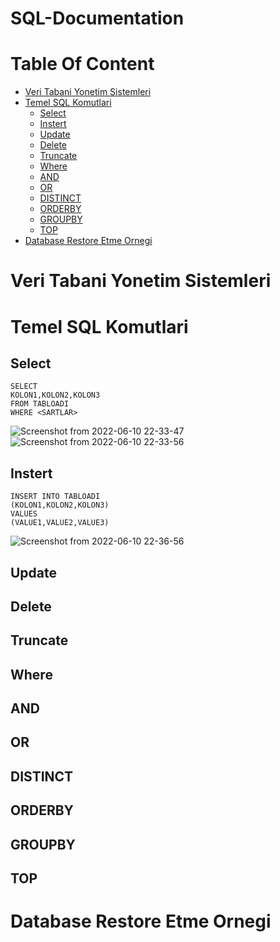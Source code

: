 # SQL-Documentation

# Table Of Content
- [Veri Tabani Yonetim Sistemleri](#veri-tabani-yonetim-sistemleri)
- [Temel SQL Komutlari](#temel-sql-komutlari)
  * [Select](#select)
  * [Instert](#instert)
  * [Update](#update)
  * [Delete](#delete)
  * [Truncate](#truncate)
  * [Where](#where)
  * [AND](#and)
  * [OR](#or)
  * [DISTINCT](#distinct)
  * [ORDERBY](#orderby)
  * [GROUPBY](#groupby)
  * [TOP](#top)
- [Database Restore Etme Ornegi](#database-restore-etme-ornegi)


# Veri Tabani Yonetim Sistemleri
# Temel SQL Komutlari
## Select

    SELECT   
    KOLON1,KOLON2,KOLON3  
    FROM TABLOADI  
    WHERE <SARTLAR>  
    
![Screenshot from 2022-06-10 22-33-47](https://user-images.githubusercontent.com/57320216/173185530-987f2cf2-46f8-44e8-8af2-2ab3f44dce8b.png)  
![Screenshot from 2022-06-10 22-33-56](https://user-images.githubusercontent.com/57320216/173185531-13351a63-b0e7-4c79-96ed-9dafb98050c1.png)


## Instert

    INSERT INTO TABLOADI  
    (KOLON1,KOLON2,KOLON3)  
    VALUES  
    (VALUE1,VALUE2,VALUE3)    
![Screenshot from 2022-06-10 22-36-56](https://user-images.githubusercontent.com/57320216/173185603-53e5b2bd-ce31-4b4b-b03f-cdff64a672c4.png)  


## Update
## Delete
## Truncate 
## Where
## AND
## OR 
## DISTINCT
## ORDERBY
## GROUPBY
## TOP
# Database Restore Etme Ornegi

